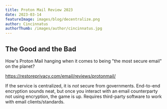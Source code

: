 ```yaml
---
title: Proton Mail Review 2023
date: 2023-03-14
featureImage: images/blog/decentralize.png
author: Cincinnatus
authorThumb: /images/author/cincinnatus.jpg 
---
```


## The Good and the Bad

How's Proton Mail hanging when it comes to being "the most secure email" on the planet?

https://restoreprivacy.com/email/reviews/protonmail/

If the service is centralized, it is *not* secure from governments. End-to-end encryption sounds neat, but once you interact with an email counterparty not using encryption, the game is up. Requires third-party software to work with email clients/standards.